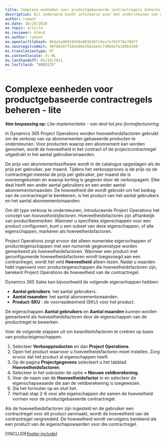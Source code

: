 ```yaml
---
title: Complexe eenheden voor productgebaseerde contractregels beheren - lite
description: Dit onderwerp biedt informatie over het ondersteunen van de verkoop van op abonnementen gebaseerde producten.
author: rumant
ms.date: 10/28/2020
ms.topic: article
ms.reviewer: kfend
ms.author: rumant
ms.openlocfilehash: 86da5a96919438e883b56fc8ecfe765f70a789ff
ms.sourcegitcommit: 40f68387f594180af64a5e5c748b6efa188bd300
ms.translationtype: HT
ms.contentlocale: nl-NL
ms.lasthandoff: 05/10/2021
ms.locfileid: "6003175"
---
```

# <a name="manage-complex-units-for-product-based-contract-lines---lite"></a>Complexe eenheden voor productgebaseerde contractregels beheren - lite

_**Van toepassing op:** Lite-implementatie - van deal tot pro-formafacturering_

In Dynamics 365 Project Operations worden hoeveelheidsfactoren gebruikt om de verkoop van op abonnementen gebaseerde producten te ondersteunen. Voor producten waarop een abonnement kan worden genomen, wordt de hoeveelheid in het contract of de projectcontractregel uitgedrukt in het aantal gebruikersmaanden.

De prijs van abonnementssoftware wordt in de catalogus opgeslagen als de prijs per gebruiker, per maand. Tijdens het verkoopproces is de prijs op de contractregel meestal de prijs per gebruiker, per maand die is overeengekomen en waarop korting is gegeven door de verkoopagent. Elke deal heeft een ander aantal gebruikers en een ander aantal abonnementsmaanden. De hoeveelheid die wordt gebruikt om het bedrag van de contractregel te berekenen, is het product van het aantal gebruikers en het aantal abonnementsmaanden.

Om dit type verkoop te ondersteunen, introduceerde Project Operations het concept van *hoeveelheidsfactoren*. Hoeveelheidsfactoren zijn afhankelijk van productkenmerken. Wanneer u specifieke eigenschappen voor een product configureert, kunt u een subset van deze eigenschappen, of alle eigenschappen, markeren als hoeveelheidsfactoren.

Project Operations zorgt ervoor dat alleen numerieke eigenschappen of producteigenschappen met een numeriek gegevenstype worden gemarkeerd als hoeveelheidsfactoren. Wanneer een product met geconfigureerde hoeveelheidsfactoren wordt toegevoegd aan een contractregel, wordt het veld **Hoeveelheid** alleen-lezen. Nadat u waarden hebt ingevoerd voor producteigenschappen die hoeveelheidsfactoren zijn, berekent Project Operations de hoeveelheid van de contractregel.

Dynamics 365 Sales kan bijvoorbeeld de volgende eigenschappen hebben:

- **Aantal gebruikers**: het aantal gebruikers.
- **Aantal maanden**: het aantal abonnementsmaanden.
- **Product-SKU** : de voorraadeenheid (SKU) voor het product.

De eigenschappen **Aantal gebruikers** en **Aantal maanden** kunnen worden gemarkeerd als hoeveelheidsfactoren door de eigenschappen van de productregel te bewerken.

Voer de volgende stappen uit om kwantiteitsfactoren te creëren op basis van producteigenschappen.

1. Selecteer **Verkoopproducten** en dan **Project Operations**.
2. Open het product waarvoor u hoeveelheidsfactoren moet instellen. Zorg ervoor dat het product al eigenschappen heeft.
3. Op de pagina **Projectgegevens** selecteert u het tabblad **Hoeveelheidsfactoren**.
4. Selecteer in het subraster de optie **+ Nieuwe veldberekening**.
5. Voer de naam van de **Hoeveelheidsfactor** in en selecteer de eigenschapswaarde die aan de veldberekening is toegewezen.
6. Sla het formulier op en sluit het.
7. Herhaal stap 2-6 voor alle eigenschappen die samen de hoeveelheid vormen voor de productgebaseerde contractregel.

Als de hoeveelheidsfactoren zijn ingesteld en de gebruiker een contractregel voor dit product aanmaakt, wordt de hoeveelheid van de contractregel vergrendeld. De hoeveelheid wordt vervolgens berekend als een product van de eigenschapswaarden voor die contractregel.


[!INCLUDE[footer-include](../../includes/footer-banner.md)]